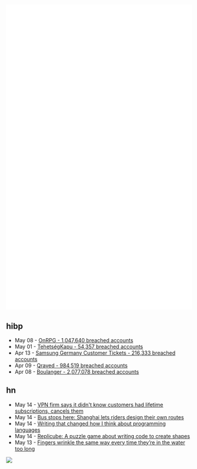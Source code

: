 ![Metrics](https://raw.githubusercontent.com/phixion/phixion/master/metrics.svg)

## hibp

<!--
for https://github.com/phixion/phixion/blob/main/.github/workflows/feeds.yml
-->
<!--START_SECTION:haveibeenpwnd-->
- May 08 - [OnRPG - 1,047,640 breached accounts](https://haveibeenpwned.com/PwnedWebsites#OnRPG)
- May 01 - [TehetségKapu - 54,357 breached accounts](https://haveibeenpwned.com/PwnedWebsites#TehetsegKapu)
- Apr 13 - [Samsung Germany Customer Tickets - 216,333 breached accounts](https://haveibeenpwned.com/PwnedWebsites#SamsungGermany)
- Apr 09 - [Qraved - 984,519 breached accounts](https://haveibeenpwned.com/PwnedWebsites#Qraved)
- Apr 08 - [Boulanger - 2,077,078 breached accounts](https://haveibeenpwned.com/PwnedWebsites#Boulanger)
<!--END_SECTION:haveibeenpwnd-->

## hn

<!--
for https://github.com/phixion/phixion/blob/main/.github/workflows/feeds.yml
-->
<!--START_SECTION:hn-->
- May 14 - [VPN firm says it didn't know customers had lifetime subscriptions, cancels them](https://arstechnica.com/gadgets/2025/05/vpn-firm-says-it-didnt-know-customers-had-lifetime-subscriptions-cancels-them/)
- May 14 - [Bus stops here: Shanghai lets riders design their own routes](https://www.sixthtone.com/news/1017072)
- May 14 - [Writing that changed how I think about programming languages](https://bernsteinbear.com/blog/pl-writing/)
- May 14 - [Replicube: A puzzle game about writing code to create shapes](https://store.steampowered.com/app/3401490/Replicube/)
- May 13 - [Fingers wrinkle the same way every time they’re in the water too long](https://www.binghamton.edu/news/story/5547/do-your-fingers-wrinkle-the-same-way-every-time-youre-in-the-water-too-long-new-research-says-yes)
<!--END_SECTION:hn-->

<!--
for https://yhype.me
-->
![](https://hit.yhype.me/github/profile?user_id=13013670)
